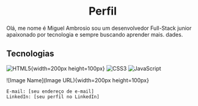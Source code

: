 <h1 align="center"> Perfil </h1>

Olá, me nome é Miguel Ambrosio sou um desenvolvedor Full-Stack junior apaixonado por tecnologia e sempre buscando aprender mais. dades.
## Tecnologias

![HTML5](https://cdn.iconscout.com/icon/free/png-256/html5-40-1175193.png){width=200px height=100px}
![CSS3](https://cdn.iconscout.com/icon/free/png-256/css-131-722685.png)
![JavaScript](https://cdn.iconscout.com/icon/free/png-256/javascript-1-225993.png)

![Image Name](Image URL){width=200px height=100px}

    E-mail: [seu endereço de e-mail]
    LinkedIn: [seu perfil no LinkedIn]
